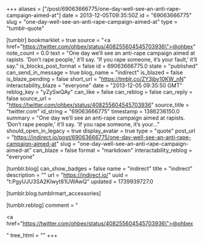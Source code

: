 +++
aliases = ["/post/69063666775/one-day-well-see-an-anti-rape-campaign-aimed-at"]
date = 2013-12-05T09:35:50Z
id = "69063666775"
slug = "one-day-well-see-an-anti-rape-campaign-aimed-at"
type = "tumblr-quote"

[tumblr]
bookmarklet = true
source = "<a href=\"https://twitter.com/ohbex/status/408255604545703936\">@ohbex</a>"
note_count = 0.0
text = "One day we&rsquo;ll see an anti-rape campaign aimed at rapists. &lsquo;Don&rsquo;t rape people,&rsquo; it&rsquo;ll say. 'If you rape someone, it&rsquo;s your fault,&rsquo; it&rsquo;ll say."
is_blocks_post_format = false
id = 69063666775.0
state = "published"
can_send_in_message = true
blog_name = "indirect"
is_blazed = false
is_blaze_pending = false
short_url = "https://tmblr.co/ZY3jby10KW_nN"
interactability_blaze = "everyone"
date = "2013-12-05 09:35:50 GMT"
reblog_key = "yZySwQAy"
can_like = false
can_reblog = false
can_reply = false
source_url = "https://twitter.com/ohbex/status/408255604545703936"
source_title = "twitter.com"
id_string = "69063666775"
timestamp = 1386236150.0
summary = "One day we’ll see an anti-rape campaign aimed at rapists. ‘Don’t rape people,’ it’ll say. 'If you rape someone, it’s your..."
should_open_in_legacy = true
display_avatar = true
type = "quote"
post_url = "https://indirect.io/post/69063666775/one-day-well-see-an-anti-rape-campaign-aimed-at"
slug = "one-day-well-see-an-anti-rape-campaign-aimed-at"
can_blaze = false
format = "markdown"
interactability_reblog = "everyone"

[tumblr.blog]
can_show_badges = false
name = "indirect"
title = "indirect"
description = ""
url = "https://indirect.io/"
uuid = "t:PgyUJU3SA2Klwyt81UWAwQ"
updated = 1739939727.0

[tumblr.blog.tumblrmart_accessories]

[tumblr.reblog]
comment = "<p><a href=\"https://twitter.com/ohbex/status/408255604545703936\">@ohbex</a></p>"
tree_html = ""
+++
